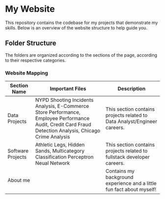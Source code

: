 # My Website

This repository contains the codebase for my projects that demonstrate my skills. Below is an overview of the website structure to help guide you.

## Folder Structure

The folders are organized according to the sections of the page, according to their respective categories.

### Website Mapping

| Section Name          | Important Files            | Description         |
|------------------|---------------------------|-------------------------------------------------------------------------------------------------------------
| Data Projects | NYPD Shooting Incidents Analysis, E-Commerce Store Performance, Employee Performance Audit, Credit Card Fraud Detection Analysis, Chicago Crime Analysis | This section contains projects related to Data Analyst/Engineer careers. | 
| Software Projects | Athletic Legs, Hidden Sands, Multicategory Classification Perceptron Neual Network | This section contains projects related to fullstack developer careers. | 
| About me |            | Contains my background experience and a little fun fact about myself! | 
